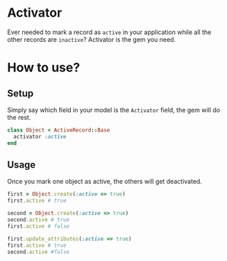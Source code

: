 # Activator

Ever needed to mark a record as `active` in your application while all the other
records are `inactive`? Activator is the gem you need.

# How to use?
## Setup

Simply say which field in your model is the `Activator` field, the gem will do
the rest.

```ruby
class Object < ActiveRecord::Base
  activator :active
end
```

## Usage

Once you mark one object as active, the others will get deactivated.

```ruby
first = Object.create(:active => true)
first.active # true

second = Object.create(:active => true)
second.active # true
first.active # false

first.update_attributes(:active => true)
first.active # true
second.active #false
```

